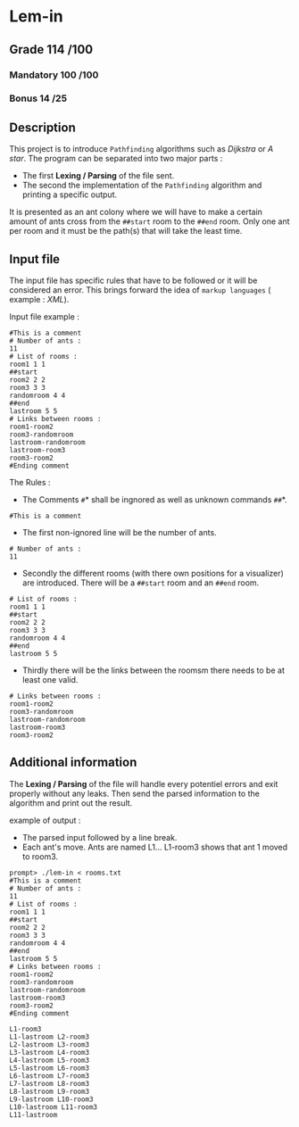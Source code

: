 # Lem-in

## Grade		114	/100

### Mandatory	100	/100
### Bonus		14	/25

## Description

This project is to introduce ```Pathfinding``` algorithms such as *Dijkstra* or *A star*.
The program can be separated into two major parts :
- The first **Lexing / Parsing** of the file sent.
- The second the implementation of the ```Pathfinding``` algorithm and printing a specific output.

It is presented as an ant colony where we will have to make a certain amount of ants cross from the ```##start``` room to the ```##end``` room. Only one ant per room and it must be the path(s) that will take the least time.

## Input file

The input file has specific rules that have to be followed or it will be considered an error.
This brings forward the idea of ```markup languages``` ( example : *XML*).

Input file example :

```
#This is a comment
# Number of ants :
11
# List of rooms :
room1 1 1
##start
room2 2 2
room3 3 3
randomroom 4 4
##end
lastroom 5 5
# Links between rooms :
room1-room2
room3-randomroom
lastroom-randomroom
lastroom-room3
room3-room2
#Ending comment
```
The Rules :
- The Comments ```#```* shall be ingnored as well as unknown commands ```##```*.
```
#This is a comment
```
- The first non-ignored line will be the number of ants.
```
# Number of ants :
11
```
- Secondly the different rooms (with there own positions for a visualizer) are introduced. There will be a ```##start``` room and an ```##end``` room.
```
# List of rooms :
room1 1 1
##start
room2 2 2
room3 3 3
randomroom 4 4
##end
lastroom 5 5
```
- Thirdly there will be the links between the roomsm there needs to be at least one valid.
```
# Links between rooms :
room1-room2
room3-randomroom
lastroom-randomroom
lastroom-room3
room3-room2
```

## Additional information

The **Lexing / Parsing** of the file will handle every potentiel errors and exit properly without any leaks.
Then send the parsed information to the algorithm and print out the result.

example of output :

- The parsed input followed by a line break.
- Each ant's move. Ants are named L1... L1-room3 shows that ant 1 moved to room3.

```console
prompt> ./lem-in < rooms.txt
#This is a comment
# Number of ants :
11
# List of rooms :
room1 1 1
##start
room2 2 2
room3 3 3
randomroom 4 4
##end
lastroom 5 5
# Links between rooms :
room1-room2
room3-randomroom
lastroom-randomroom
lastroom-room3
room3-room2
#Ending comment

L1-room3
L1-lastroom L2-room3
L2-lastroom L3-room3
L3-lastroom L4-room3
L4-lastroom L5-room3
L5-lastroom L6-room3
L6-lastroom L7-room3
L7-lastroom L8-room3
L8-lastroom L9-room3
L9-lastroom L10-room3
L10-lastroom L11-room3
L11-lastroom
```
